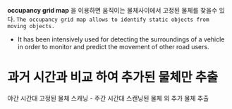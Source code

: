 **occupancy grid map** 을 이용하면 움직이는 물체사이에서 고정된 물체를 찾을수 있다. `The occupancy grid map allows to identify static objects from moving objects. `
- It has been intensively used for detecting the surroundings of a vehicle in order to monitor and predict the movement of other road users.




# 과거 시간과 비교 하여 추가된 물체만 추출 

야간 시간대 고정된 물체 스캐닝 - 주간 시간대 스캔닝된 물체 외 추가 물체 추출 